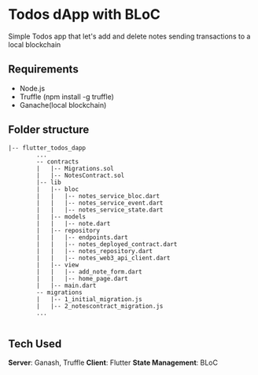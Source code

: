 # Todos dApp with BLoC

Simple Todos app that let's add and delete notes sending transactions to a local blockchain

## Requirements 
- Node.js
- Truffle (npm install -g truffle)
- Ganache(local blockchain)

## Folder structure
```
|-- flutter_todos_dapp
        ...
        -- contracts
        |   |-- Migrations.sol
        |   |-- NotesContract.sol
        |-- lib
        |   |-- bloc
        |   |   |-- notes_service_bloc.dart
        |   |   |-- notes_service_event.dart
        |   |   |-- notes_service_state.dart
        |   |-- models
        |   |   |-- note.dart
        |   |-- repository
        |   |   |-- endpoints.dart
        |   |   |-- notes_deployed_contract.dart
        |   |   |-- notes_repository.dart
        |   |   |-- notes_web3_api_client.dart
        |   |-- view
        |   |   |-- add_note_form.dart
        |   |   |-- home_page.dart
        |   |-- main.dart
        -- migrations
        |   |-- 1_initial_migration.js
        |   |-- 2_notescontract_migration.js
        ...
    
```

## Tech Used

**Server**: Ganash, Truffle
**Client**: Flutter
**State Management**: BLoC
